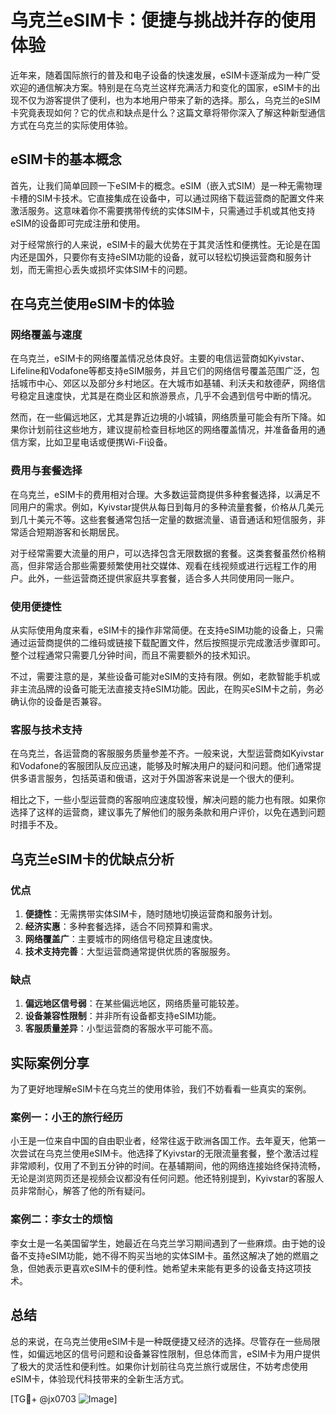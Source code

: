 # 乌克兰eSIM卡：便捷与挑战并存的使用体验

近年来，随着国际旅行的普及和电子设备的快速发展，eSIM卡逐渐成为一种广受欢迎的通信解决方案。特别是在乌克兰这样充满活力和变化的国家，eSIM卡的出现不仅为游客提供了便利，也为本地用户带来了新的选择。那么，乌克兰的eSIM卡究竟表现如何？它的优点和缺点是什么？这篇文章将带你深入了解这种新型通信方式在乌克兰的实际使用体验。

## eSIM卡的基本概念

首先，让我们简单回顾一下eSIM卡的概念。eSIM（嵌入式SIM）是一种无需物理卡槽的SIM卡技术。它直接集成在设备中，可以通过网络下载运营商的配置文件来激活服务。这意味着你不需要携带传统的实体SIM卡，只需通过手机或其他支持eSIM的设备即可完成注册和使用。

对于经常旅行的人来说，eSIM卡的最大优势在于其灵活性和便携性。无论是在国内还是国外，只要你有支持eSIM功能的设备，就可以轻松切换运营商和服务计划，而无需担心丢失或损坏实体SIM卡的问题。

## 在乌克兰使用eSIM卡的体验

### 网络覆盖与速度

在乌克兰，eSIM卡的网络覆盖情况总体良好。主要的电信运营商如Kyivstar、Lifeline和Vodafone等都支持eSIM服务，并且它们的网络信号覆盖范围广泛，包括城市中心、郊区以及部分乡村地区。在大城市如基辅、利沃夫和敖德萨，网络信号稳定且速度快，尤其是在商业区和旅游景点，几乎不会遇到信号中断的情况。

然而，在一些偏远地区，尤其是靠近边境的小城镇，网络质量可能会有所下降。如果你计划前往这些地方，建议提前检查目标地区的网络覆盖情况，并准备备用的通信方案，比如卫星电话或便携Wi-Fi设备。

### 费用与套餐选择

在乌克兰，eSIM卡的费用相对合理。大多数运营商提供多种套餐选择，以满足不同用户的需求。例如，Kyivstar提供从每日到每月的多种流量套餐，价格从几美元到几十美元不等。这些套餐通常包括一定量的数据流量、语音通话和短信服务，非常适合短期游客和长期居民。

对于经常需要大流量的用户，可以选择包含无限数据的套餐。这类套餐虽然价格稍高，但非常适合那些需要频繁使用社交媒体、观看在线视频或进行远程工作的用户。此外，一些运营商还提供家庭共享套餐，适合多人共同使用同一账户。

### 使用便捷性

从实际使用角度来看，eSIM卡的操作非常简便。在支持eSIM功能的设备上，只需通过运营商提供的二维码或链接下载配置文件，然后按照提示完成激活步骤即可。整个过程通常只需要几分钟时间，而且不需要额外的技术知识。

不过，需要注意的是，某些设备可能对eSIM的支持有限。例如，老款智能手机或非主流品牌的设备可能无法直接支持eSIM功能。因此，在购买eSIM卡之前，务必确认你的设备是否兼容。

### 客服与技术支持

在乌克兰，各运营商的客服服务质量参差不齐。一般来说，大型运营商如Kyivstar和Vodafone的客服团队反应迅速，能够及时解决用户的疑问和问题。他们通常提供多语言服务，包括英语和俄语，这对于外国游客来说是一个很大的便利。

相比之下，一些小型运营商的客服响应速度较慢，解决问题的能力也有限。如果你选择了这样的运营商，建议事先了解他们的服务条款和用户评价，以免在遇到问题时措手不及。

## 乌克兰eSIM卡的优缺点分析

### 优点

1. **便捷性**：无需携带实体SIM卡，随时随地切换运营商和服务计划。
2. **经济实惠**：多种套餐选择，适合不同预算和需求。
3. **网络覆盖广**：主要城市的网络信号稳定且速度快。
4. **技术支持完善**：大型运营商通常提供优质的客服服务。

### 缺点

1. **偏远地区信号弱**：在某些偏远地区，网络质量可能较差。
2. **设备兼容性限制**：并非所有设备都支持eSIM功能。
3. **客服质量差异**：小型运营商的客服水平可能不高。

## 实际案例分享

为了更好地理解eSIM卡在乌克兰的使用体验，我们不妨看看一些真实的案例。

### 案例一：小王的旅行经历

小王是一位来自中国的自由职业者，经常往返于欧洲各国工作。去年夏天，他第一次尝试在乌克兰使用eSIM卡。他选择了Kyivstar的无限流量套餐，整个激活过程非常顺利，仅用了不到五分钟的时间。在基辅期间，他的网络连接始终保持流畅，无论是浏览网页还是视频会议都没有任何问题。他还特别提到，Kyivstar的客服人员非常耐心，解答了他的所有疑问。

### 案例二：李女士的烦恼

李女士是一名美国留学生，她最近在乌克兰学习期间遇到了一些麻烦。由于她的设备不支持eSIM功能，她不得不购买当地的实体SIM卡。虽然这解决了她的燃眉之急，但她表示更喜欢eSIM卡的便利性。她希望未来能有更多的设备支持这项技术。

## 总结

总的来说，在乌克兰使用eSIM卡是一种既便捷又经济的选择。尽管存在一些局限性，如偏远地区的信号问题和设备兼容性限制，但总体而言，eSIM卡为用户提供了极大的灵活性和便利性。如果你计划前往乌克兰旅行或居住，不妨考虑使用eSIM卡，体验现代科技带来的全新生活方式。

[TG💪+ @jx0703 ![Image](https://github.com/user-attachments/assets/dbca1d08-cadb-493c-b0ec-ad6f7a83f270)]